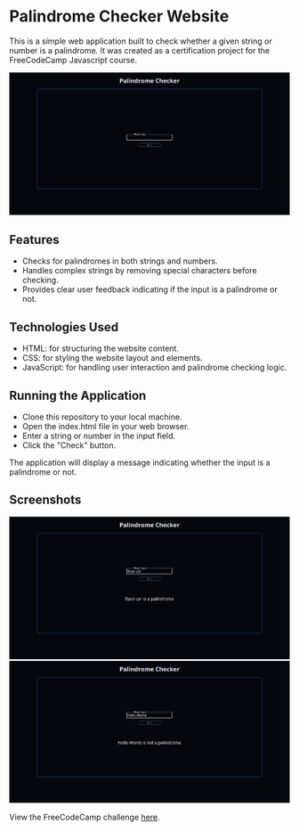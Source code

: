# Palindrome Checker Website
This is a simple web application built to check whether a given string or number is a palindrome. It was created as a certification project for the FreeCodeCamp Javascript course.

![Screenshot of the website](./screenshots/screenshot1.png)

## Features
- Checks for palindromes in both strings and numbers.
- Handles complex strings by removing special characters before checking.
- Provides clear user feedback indicating if the input is a palindrome or not.

## Technologies Used
- HTML: for structuring the website content.
- CSS: for styling the website layout and elements.
- JavaScript: for handling user interaction and palindrome checking logic.

## Running the Application
- Clone this repository to your local machine.
- Open the index.html file in your web browser.
- Enter a string or number in the input field.
- Click the "Check" button.

The application will display a message indicating whether the input is a palindrome or not.

## Screenshots
![Screenshot of the website with valid input](./screenshots/screenshot2.png)
![Screenshot of the website with invalid input](./screenshots/screenshot3.png)

View the FreeCodeCamp challenge [here](https://www.freecodecamp.org/learn/javascript-algorithms-and-data-structures-v8/build-a-palindrome-checker-project/build-a-palindrome-checker).